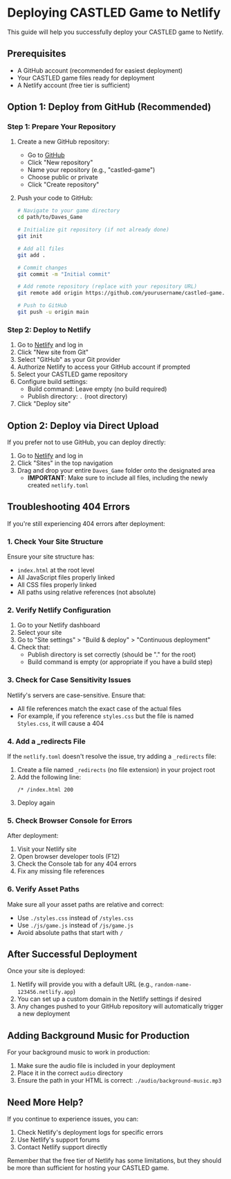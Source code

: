 # Deploying CASTLED Game to Netlify

This guide will help you successfully deploy your CASTLED game to Netlify.

## Prerequisites

- A GitHub account (recommended for easiest deployment)
- Your CASTLED game files ready for deployment
- A Netlify account (free tier is sufficient)

## Option 1: Deploy from GitHub (Recommended)

### Step 1: Prepare Your Repository

1. Create a new GitHub repository:
   - Go to [GitHub](https://github.com)
   - Click "New repository"
   - Name your repository (e.g., "castled-game")
   - Choose public or private
   - Click "Create repository"

2. Push your code to GitHub:
   ```bash
   # Navigate to your game directory
   cd path/to/Daves_Game
   
   # Initialize git repository (if not already done)
   git init
   
   # Add all files
   git add .
   
   # Commit changes
   git commit -m "Initial commit"
   
   # Add remote repository (replace with your repository URL)
   git remote add origin https://github.com/yourusername/castled-game.git
   
   # Push to GitHub
   git push -u origin main
   ```

### Step 2: Deploy to Netlify

1. Go to [Netlify](https://app.netlify.com/) and log in
2. Click "New site from Git"
3. Select "GitHub" as your Git provider
4. Authorize Netlify to access your GitHub account if prompted
5. Select your CASTLED game repository
6. Configure build settings:
   - Build command: Leave empty (no build required)
   - Publish directory: `.` (root directory)
7. Click "Deploy site"

## Option 2: Deploy via Direct Upload

If you prefer not to use GitHub, you can deploy directly:

1. Go to [Netlify](https://app.netlify.com/) and log in
2. Click "Sites" in the top navigation
3. Drag and drop your entire `Daves_Game` folder onto the designated area
   - **IMPORTANT**: Make sure to include all files, including the newly created `netlify.toml`

## Troubleshooting 404 Errors

If you're still experiencing 404 errors after deployment:

### 1. Check Your Site Structure

Ensure your site structure has:
- `index.html` at the root level
- All JavaScript files properly linked
- All CSS files properly linked
- All paths using relative references (not absolute)

### 2. Verify Netlify Configuration

1. Go to your Netlify dashboard
2. Select your site
3. Go to "Site settings" > "Build & deploy" > "Continuous deployment"
4. Check that:
   - Publish directory is set correctly (should be "." for the root)
   - Build command is empty (or appropriate if you have a build step)

### 3. Check for Case Sensitivity Issues

Netlify's servers are case-sensitive. Ensure that:
- All file references match the exact case of the actual files
- For example, if you reference `styles.css` but the file is named `Styles.css`, it will cause a 404

### 4. Add a _redirects File

If the `netlify.toml` doesn't resolve the issue, try adding a `_redirects` file:

1. Create a file named `_redirects` (no file extension) in your project root
2. Add the following line:
   ```
   /* /index.html 200
   ```
3. Deploy again

### 5. Check Browser Console for Errors

After deployment:
1. Visit your Netlify site
2. Open browser developer tools (F12)
3. Check the Console tab for any 404 errors
4. Fix any missing file references

### 6. Verify Asset Paths

Make sure all your asset paths are relative and correct:
- Use `./styles.css` instead of `/styles.css`
- Use `./js/game.js` instead of `/js/game.js`
- Avoid absolute paths that start with `/`

## After Successful Deployment

Once your site is deployed:
1. Netlify will provide you with a default URL (e.g., `random-name-123456.netlify.app`)
2. You can set up a custom domain in the Netlify settings if desired
3. Any changes pushed to your GitHub repository will automatically trigger a new deployment

## Adding Background Music for Production

For your background music to work in production:
1. Make sure the audio file is included in your deployment
2. Place it in the correct `audio` directory
3. Ensure the path in your HTML is correct: `./audio/background-music.mp3`

## Need More Help?

If you continue to experience issues, you can:
1. Check Netlify's deployment logs for specific errors
2. Use Netlify's support forums
3. Contact Netlify support directly

Remember that the free tier of Netlify has some limitations, but they should be more than sufficient for hosting your CASTLED game.
